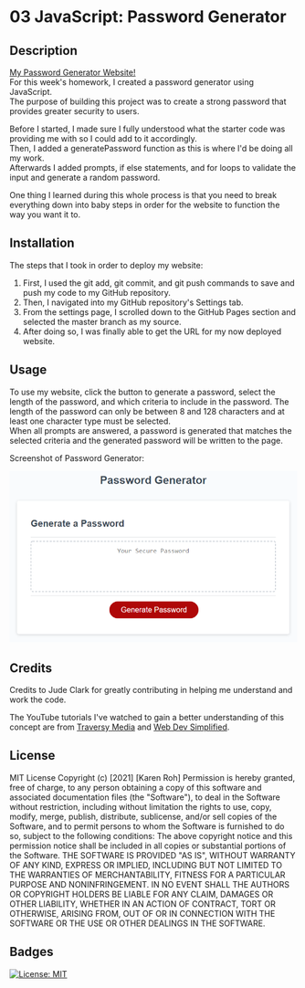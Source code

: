 # 03 JavaScript: Password Generator

## Description
[My Password Generator Website!](https://kroh1031.github.io/week-03/)  
For this week's homework, I created a password generator using JavaScript.  
The purpose of building this project was to create a strong password that provides greater security to users.

Before I started, I made sure I fully understood what the starter code was providing me with so I could add to it accordingly.  
Then, I added a generatePassword function as this is where I'd be doing all my work.  
Afterwards I added prompts, if else statements, and for loops to validate the input and generate a random password.   

One thing I learned during this whole process is that you need to break everything down into baby steps in order for the website to function the way you want it to.

## Installation
The steps that I took in order to deploy my website:
  1. First, I used the git add, git commit, and git push commands to save and push my code to my GitHub repository.
  2. Then, I navigated into my GitHub repository's Settings tab.
  3. From the settings page, I scrolled down to the GitHub Pages section and selected the master branch as my source.
  4. After doing so, I was finally able to get the URL for my now deployed website. 

## Usage
To use my website, click the button to generate a password, select the length of the password, and which criteria to include in the password.
The length of the password can only be between 8 and 128 characters and at least one character type must be selected.  
When all prompts are answered, a password is generated that matches the selected criteria and the generated password will be written to the page.

Screenshot of Password Generator:

![Screenshot of Password Generator](./Assets/03-javascript-homework-demo.png)

## Credits
Credits to Jude Clark for greatly contributing in helping me understand and work the code.  

The YouTube tutorials I've watched to gain a better understanding of this concept are from [Traversy Media](https://www.youtube.com/watch?v=duNmhKgtcsI&t=292s) and [Web Dev Simplified](https://www.youtube.com/watch?v=iKo9pDKKHnc). 

## License
MIT License
Copyright (c) [2021] [Karen Roh]
Permission is hereby granted, free of charge, to any person obtaining a copy
of this software and associated documentation files (the "Software"), to deal
in the Software without restriction, including without limitation the rights
to use, copy, modify, merge, publish, distribute, sublicense, and/or sell
copies of the Software, and to permit persons to whom the Software is
furnished to do so, subject to the following conditions:
The above copyright notice and this permission notice shall be included in all
copies or substantial portions of the Software.
THE SOFTWARE IS PROVIDED "AS IS", WITHOUT WARRANTY OF ANY KIND, EXPRESS OR
IMPLIED, INCLUDING BUT NOT LIMITED TO THE WARRANTIES OF MERCHANTABILITY,
FITNESS FOR A PARTICULAR PURPOSE AND NONINFRINGEMENT. IN NO EVENT SHALL THE
AUTHORS OR COPYRIGHT HOLDERS BE LIABLE FOR ANY CLAIM, DAMAGES OR OTHER
LIABILITY, WHETHER IN AN ACTION OF CONTRACT, TORT OR OTHERWISE, ARISING FROM,
OUT OF OR IN CONNECTION WITH THE SOFTWARE OR THE USE OR OTHER DEALINGS IN THE
SOFTWARE.

## Badges 
[![License: MIT](https://img.shields.io/badge/License-MIT-yellow.svg)](https://opensource.org/licenses/MIT)
